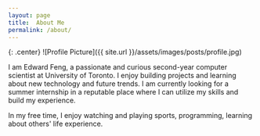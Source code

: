 ```yaml
---
layout: page
title:  About Me
permalink: /about/
---
```


{: .center}
![Profile Picture]({{ site.url }}/assets/images/posts/profile.jpg)

I am Edward Feng, a passionate and curious second-year computer scientist at University of Toronto. I enjoy building projects and learning about new technology and future trends. I am currently looking for a summer internship in a reputable place where I can utilize my skills and build my experience. 

In my free time, I enjoy watching and playing sports, programming, learning about others' life experience.

